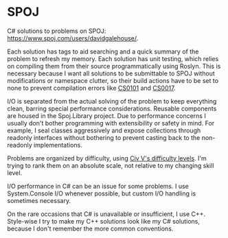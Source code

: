 SPOJ
=================

C# solutions to problems on SPOJ: https://www.spoj.com/users/davidgalehouse/.

Each solution has tags to aid searching and a quick summary of the problem to refresh my memory.
Each solution has unit testing, which relies on compiling them from their source programmatically using Roslyn.
This is necessary because I want all solutions to be submittable to SPOJ without modifications or namespace clutter, so their build actions have to be set to none to prevent compilation errors like [CS0101](https://docs.microsoft.com/en-us/dotnet/csharp/misc/cs0101) and [CS0017](https://docs.microsoft.com/en-us/dotnet/csharp/misc/cs0017).

I/O is separated from the actual solving of the problem to keep everything clean, barring special performance considerations.
Reusable components are housed in the Spoj.Library project.
Due to performance concerns I usually don't bother programming with extensibility or safety in mind.
For example, I seal classes aggressively and expose collections through readonly interfaces without bothering to prevent casting back to the non-readonly implementations.

Problems are organized by difficulty, using [Civ V's difficulty levels](https://www.civfanatics.com/civ5/info/difficulties/).
I'm trying to rank them on an absolute scale, not relative to my changing skill level.

I/O performance in C# can be an issue for some problems.
I use System.Console I/O whenever possible, but custom I/O handling is sometimes necessary.

On the rare occasions that C# is unavailable or insufficient, I use C++.
Style-wise I try to make my C++ solutions look like my C# solutions, because I don't remember the more common conventions.
